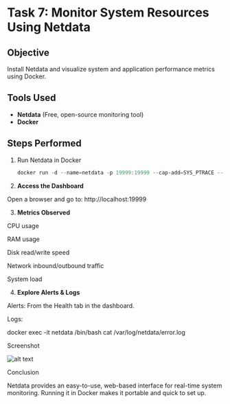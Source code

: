 # Task 7: Monitor System Resources Using Netdata

## Objective
Install Netdata and visualize system and application performance metrics using Docker.

## Tools Used
- **Netdata** (Free, open-source monitoring tool)
- **Docker**

## Steps Performed

1. Run Netdata in Docker
   ```powershell
   docker run -d --name=netdata -p 19999:19999 --cap-add=SYS_PTRACE --security-opt apparmor=unconfined netdata/netdata

2. **Access the Dashboard**

Open a browser and go to: http://localhost:19999

3. **Metrics Observed**

CPU usage

RAM usage

Disk read/write speed

Network inbound/outbound traffic

System load

4. **Explore Alerts & Logs**

Alerts: From the Health tab in the dashboard.

Logs:

docker exec -it netdata /bin/bash
cat /var/log/netdata/error.log

Screenshot

![alt text](netdata_dashboard.png-1.png)

Conclusion

Netdata provides an easy-to-use, web-based interface for real-time system monitoring. Running it in Docker makes it portable and quick to set up.